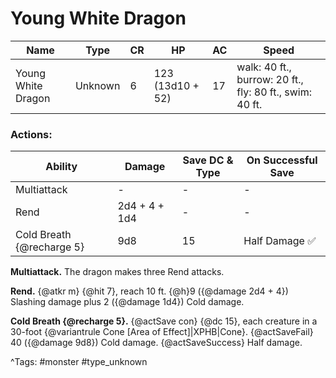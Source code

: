 # Young White Dragon

| Name | Type | CR | HP | AC | Speed |
|------|------|----|----|----|-------|
| Young White Dragon | Unknown | 6 | 123 (13d10 + 52) | 17 | walk: 40 ft., burrow: 20 ft., fly: 80 ft., swim: 40 ft. |

### Actions:

| Ability | Damage | Save DC & Type | On Successful Save |
|---------|--------|----------------|--------------------|
| Multiattack | - | - | - |
| Rend | 2d4 + 4 + 1d4 | - | - |
| Cold Breath {@recharge 5} | 9d8 | 15 | Half Damage ✅ |


**Multiattack.** The dragon makes three Rend attacks.

**Rend.** {@atkr m} {@hit 7}, reach 10 ft. {@h}9 ({@damage 2d4 + 4}) Slashing damage plus 2 ({@damage 1d4}) Cold damage.

**Cold Breath {@recharge 5}.** {@actSave con} {@dc 15}, each creature in a 30-foot {@variantrule Cone [Area of Effect]|XPHB|Cone}. {@actSaveFail} 40 ({@damage 9d8}) Cold damage. {@actSaveSuccess} Half damage.

^Tags: #monster #type_unknown